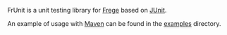 FrUnit is a unit testing library for [Frege](https://github.com/Frege/frege)
based on [JUnit](http://junit.org/).

An example of usage with [Maven](http://maven.apache.org/) can be found
in the [examples](examples) directory.
